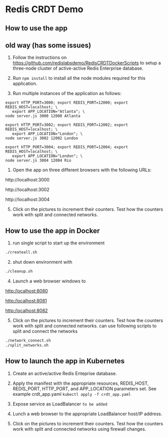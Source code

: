 # Redis CRDT Demo

## How to use the app

## old way (has some issues)
1. Follow the instructions on https://github.com/redislabsdemo/RedisCRDTDockerScripts to setup a three-node cluster of active-active Redis Enterprise database.

2. Run `npm install` to install all the node modules required for this application.

3. Run multiple instances of the application as follows:
```
export HTTP_PORT=3000; export REDIS_PORT=12000; export REDIS_HOST=localhost; \
   export APP_LOCATION="Atlanta"; \ 
node server.js 3000 12000 Atlanta

export HTTP_PORT=3002; export REDIS_PORT=12002; export REDIS_HOST=localhost; \
   export APP_LOCATION="London"; \ 
node server.js 3002 12002 London

export HTTP_PORT=3004; export REDIS_PORT=12004; export REDIS_HOST=localhost; \
   export APP_LOCATION="London"; \ 
node server.js 3004 12004 Rio
```

1. Open the app on three different browsers with the following URLs:

http://localhost:3000

http://localhost:3002

http://localhost:3004

5. Click on the pictures to increment their counters. Test how the counters work with split and connected networks.


## How to use the app in Docker

1. run single script to start up the environment
```bash
./createall.sh
```
2. shut down environment with
```bash
./cleanup.sh
```
4. Launch a web browser windows to 

[http:/localhost:8080](http:/localhost:8080)

[http:/localhost:8081](http:/localhost:8081)

[http:/localhost:8082](http:/localhost:8082)

5. Click on the pictures to increment their counters. Test how the counters work with split and connected networks.
can use following scripts to split and connect the networks
```bash
./network_connect.sh
./split_networks.sh
```

## How to launch the app in Kubernetes

1. Create an active/active Redis Enteprise database.
   
2. Apply the manifest with the appropriate resources, REDIS_HOST, REDIS_PORT, HTTP_PORT, and APP_LOCATION parameters set. See example crdt_app.yaml
   ``` kubectl apply -f crdt_app.yaml ```


3. Expose service as LoadBalancer
   ``` to be added ```

4. Lunch a web browser to the appropriate LoadBalancer host/IP address.

5. Click on the pictures to increment their counters. Test how the counters work with split and connected networks using firewall changes.
